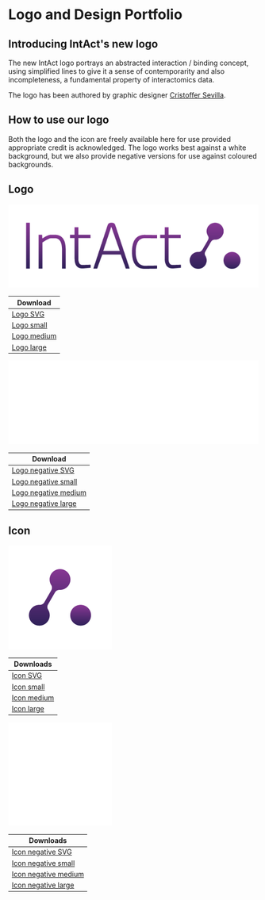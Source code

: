 # Logo and Design Portfolio

## Introducing IntAct's new logo

The new IntAct logo portrays an abstracted interaction / binding concept, using simplified lines to give it a sense of contemporarity and also incompleteness, a fundamental property of interactomics data.

The logo has been authored by graphic designer [Cristoffer Sevilla](https://www.behance.net/CristofferLSevilla).

## How to use our logo

Both the logo and the icon are freely available here for use provided appropriate credit is acknowledged. The logo works best against a white background, but we also provide negative versions for use against coloured backgrounds.

## Logo

![](../.gitbook/assets/logo_gradient_150x50_transparentbg_300dpi.png)

| Download |
| -------- |
| [Logo SVG](../.gitbook/assets/intact_gradient_wca.svg)  |
| [Logo small](../.gitbook/assets/logo_gradient_50x18_transparentbg_300dpi.png)  |
| [Logo medium](../.gitbook/assets/logo_gradient_150x50_transparentbg_300dpi.png)  |
| [Logo large](../.gitbook/assets/logo_gradient_250x82_transparentbg_300dpi.png)  |

![](../.gitbook/assets/logo_white_150x50_transparentbg_300dpi.png)

| Download |
| -------- |
| [Logo negative SVG](../.gitbook/assets/intact_white_wca.svg)  |
| [Logo negative small](../.gitbook/assets/logo_white_50x18_transparentbg_300dpi.png)  |
| [Logo negative medium](../.gitbook/assets/logo_white_150x50_transparentbg_300dpi.png)  |
| [Logo negative large](../.gitbook/assets/logo_white_250x82_transparentbg_300dpi.png)  |

## Icon

![](../.gitbook/assets/icon_gradient_50x50_transparentbg_300dpi.png)

| Downloads |
| --------- |
| [Icon SVG](../.gitbook/assets/icon_gradient_wca.svg)  |
| [Icon small](../.gitbook/assets/icon_gradient_50x50_transparentbg_300dpi.png)  |
| [Icon medium](../.gitbook/assets/icon_gradient_150x150_transparentbg_300dpi.png)  |
| [Icon large](../.gitbook/assets/icon_gradient_250x250_transparentbg_300dpi.png)  |

![](../.gitbook/assets/icon_white_50x50_transparentbg_300dpi.png)

| Downloads |
| --------- |
| [Icon negative SVG](../.gitbook/assets/icon_white_wca.svg)  |
| [Icon negative small](../.gitbook/assets/icon_white_50x50_transparentbg_300dpi.png)  |
| [Icon negative medium](../.gitbook/assets/icon_white_150x150_transparentbg_300dpi.png)  |
| [Icon negative large](../.gitbook/assets/icon_white_250x250_transparentbg_300dpi.png)  |

